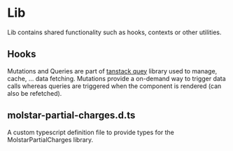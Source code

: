 # Lib
Lib contains shared functionality such as hooks, contexts or other utilities.

## Hooks
Mutations and Queries are part of [tanstack quey](https://tanstack.com/query/latest/docs/framework/react/overview) library used to manage, cache, ... data fetching. Mutations provide a on-demand way to trigger data calls whereas queries are triggered when the component is rendered (can also be refetched).

## molstar-partial-charges.d.ts
A custom typescript definition file to provide types for the MolstarPartialCharges library.

